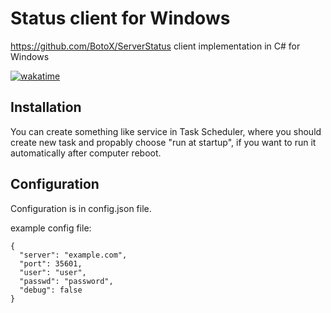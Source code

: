 # Status client for Windows
https://github.com/BotoX/ServerStatus client implementation in C# for Windows

[![wakatime](https://wakatime.com/badge/github/filip2cz/status-client-csharp.svg?2)](https://wakatime.com/badge/github/filip2cz/status-client-csharp)

## Installation

You can create something like service in Task Scheduler, where you should create new task and propably choose "run at startup", if you want to run it automatically after computer reboot.

## Configuration
Configuration is in config.json file.

example config file:
```
{
  "server": "example.com",
  "port": 35601,
  "user": "user",
  "passwd": "password",
  "debug": false
}
``` 

